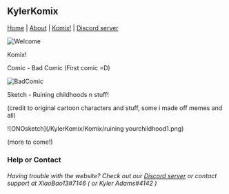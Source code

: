 ## KylerKomix

[Home](https://xiaobao13.github.io/KylerKomix) | [About](https://xiaobao13.github.io/KylerKomix) | [Komix!](https://xiaobao13.github.io/KylerKomix/Komix) | [Discord server](https://discord.gg/mgbny6Ebg4)
   
   
   
   ![Welcome](/KylerKomix/Komix/welcome1.png)
   
   
   
   Komix!
   
   
   
   Comic - Bad Comic (First comic =D)
   
   ![BadComic](/KylerKomix/Komix/BadComic1.png)
   
   
   Sketch - Ruining childhoods n stuff!
   
   (credit to original cartoon characters and stuff, some i made off memes and all)
   
   ![ONOsketch](/KylerKomix/Komix/ruining yourchildhood1.png)
   
   
   
   
  (more to come!) 
   
   
 
   
   
   

### Help or Contact

###### Having trouble with the website? Check out our [Discord server](https://discord.gg/mgbny6Ebg4) or contact support at XiaoBao13#7146 ( or Kyler Adams#4142 )
